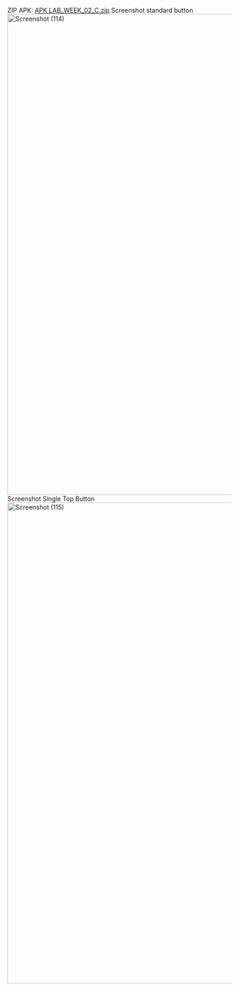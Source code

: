 ZIP APK: [APK LAB_WEEK_02_C.zip](https://github.com/user-attachments/files/22120711/APK.LAB_WEEK_02_C.zip)
Screenshot standard button <img width="1920" height="1080" alt="Screenshot (114)" src="https://github.com/user-attachments/assets/f2b81c33-e613-478e-a08b-56231fad9732" />
Screenshot Single Top Button <img width="1920" height="1080" alt="Screenshot (115)" src="https://github.com/user-attachments/assets/27f760a1-422a-4294-bc2e-ea2ff5df19ae" />
